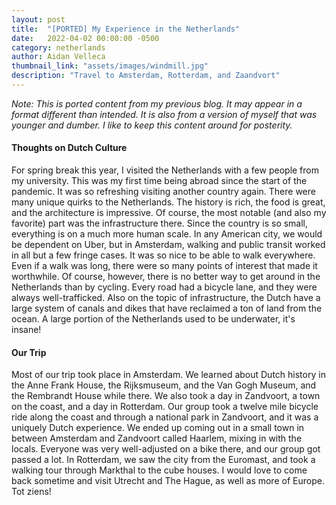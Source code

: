```yaml
---
layout: post
title:  "[PORTED] My Experience in the Netherlands"
date:   2022-04-02 00:00:00 -0500
category: netherlands
author: Aidan Velleca
thumbnail_link: "assets/images/windmill.jpg"
description: "Travel to Amsterdam, Rotterdam, and Zaandvort"
---
```

*Note: This is ported content from my previous blog. It may appear in a format different than intended. It is also from a version of myself that was younger and dumber. I like to keep this content around for posterity.*

#### **Thoughts on Dutch Culture**

For spring break this year, I visited the Netherlands with a few people from my university. This was my first time being abroad since the start of the pandemic. It was so refreshing visiting another country again. There were many unique quirks to the Netherlands. The history is rich, the food is great, and the architecture is impressive. Of course, the most notable (and also my favorite) part was the infrastructure there. Since the country is so small, everything is on a much more human scale. In any American city, we would be dependent on Uber, but in Amsterdam, walking and public transit worked in all but a few fringe cases. It was so nice to be able to walk everywhere. Even if a walk was long, there were so many points of interest that made it worthwhile. Of course, however, there is no better way to get around in the Netherlands than by cycling. Every road had a bicycle lane, and they were always well-trafficked. Also on the topic of infrastructure, the Dutch have a large system of canals and dikes that have reclaimed a ton of land from the ocean. A large portion of the Netherlands used to be underwater, it's insane!

#### **Our Trip**

Most of our trip took place in Amsterdam. We learned about Dutch history in the Anne Frank House, the Rijksmuseum, and the Van Gogh Museum, and the Rembrandt House while there. We also took a day in Zandvoort, a town on the coast, and a day in Rotterdam. Our group took a twelve mile bicycle ride along the coast and through a national park in Zandvoort, and it was a uniquely Dutch experience. We ended up coming out in a small town in between Amsterdam and Zandvoort called Haarlem, mixing in with the locals. Everyone was very well-adjusted on a bike there, and our group got passed a lot. In Rotterdam, we saw the city from the Euromast, and took a walking tour through Markthal to the cube houses. I would love to come back sometime and visit Utrecht and The Hague, as well as more of Europe. Tot ziens!